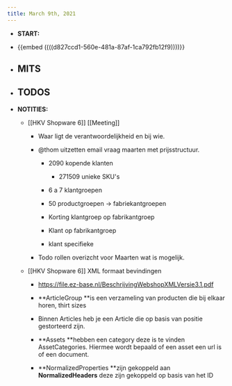 ```yaml
---
title: March 9th, 2021
---
```


- **START:**

- {{embed  ((((d827ccd1-560e-481a-87af-1ca792fb12f9))))}}

- **MITS**
	 - 

- **TODOS**
	 - 

- **NOTITIES:**
	 - [[HKV Shopware 6]] [[Meeting]]
		 - Waar ligt de verantwoordelijkheid en bij wie.

		 - @thom uitzetten email vraag maarten met prijsstructuur. 
			 - 2090 kopende klanten 
				 - 271509 unieke SKU's 

			 - 6 a 7 klantgroepen 

			 - 50 productgroepen -> fabriekantgroepen

			 - Korting klantgroep op fabrikantgroep

			 - Klant op fabrikantgroep 

			 - klant specifieke 

		 - Todo rollen overizcht voor Maarten wat is mogelijk.

	 - [[HKV Shopware 6]] XML formaat bevindingen
		 - https://file.ez-base.nl/BeschrijvingWebshopXMLVersie3.1.pdf

		 - **ArticleGroup **is een verzameling van producten die bij elkaar horen, thirt sizes  

		 - Binnen Articles heb je een Article die op basis van positie gestorteerd zijn.

		 - **Assets **hebben een category deze is te vinden AssetCategories. Hiermee wordt bepaald of een asset een url is of een document.

		 - **NormalizedProperties **zijn gekoppeld aan **NormalizedHeaders** deze zijn gekoppeld op basis van het ID
